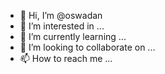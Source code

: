 - 👋 Hi, I’m @oswadan
- 👀 I’m interested in ...
- 🌱 I’m currently learning ...
- 💞️ I’m looking to collaborate on ...
- 📫 How to reach me ...

<!---
oswadan/oswadan is a ✨ special ✨ repository because its `README.md` (this file) appears on your GitHub profile.
You can click the Preview link to take a look at your changes.
--->

